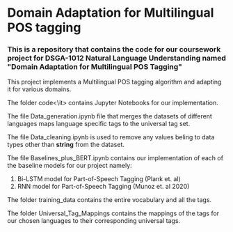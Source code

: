 # Domain Adaptation for Multilingual POS tagging
### This is a repository that contains the code for our coursework project for DSGA-1012 Natural Language Understanding named "Domain Adaptation for Multilingual POS Tagging"

This project implements a Multilingual POS tagging algorithm and adapting it for various domains. 

The folder <it>code<\it> contains Jupyter Notebooks for our implementation.

The file <it>Data_generation.ipynb</it> file that merges the datasets of different languages maps language specific tags to the universal tag set. 

The file <it>Data_cleaning.ipynb</it> is used to remove any values beling to data types other than <b>string</b> from the dataset. 

The file <it>Baselines_plus_BERT.ipynb</it> contains our implementation of each of the baseline models for our project namely:

1. Bi-LSTM model for Part-of-Speech Tagging (Plank et. al)
2. RNN model for Part-of-Speech Tagging (Munoz et. al 2020)

The folder <it>training_data</it> contains the entire vocabulary and all the tags.<br>

The folder <it>Universal_Tag_Mappings</it> contains the mappings of the tags for our chosen languages to their corresponding universal tags.<br>



